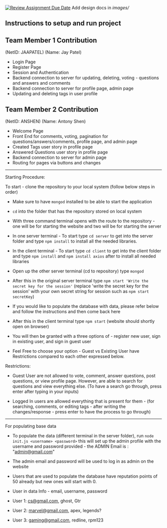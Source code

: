[![Review Assignment Due Date](https://classroom.github.com/assets/deadline-readme-button-24ddc0f5d75046c5622901739e7c5dd533143b0c8e959d652212380cedb1ea36.svg)](https://classroom.github.com/a/9NDadFFr)
Add design docs in *images/*

## Instructions to setup and run project

## Team Member 1 Contribution
(NetID: JAAPATEL) (Name: Jay Patel)

- Login Page
- Register Page
- Session and Authentication
- Backend connection to server for updating, deleting, voting - questions and answers and comments
- Backend connection to server for profile page, admin page
- Updating and deleting tags in user profile

## Team Member 2 Contribution

(NetID: ANSHEN) (Name: Antony Shen)

- Welcome Page
- Front End for comments, voting, pagination for questions/answers/comments, profile page, and admin page
- Created Tags user story in profile page
- Answered Questions user story in profile page
- Backend connection to server for admin page
- Routing for pages via buttons and changes


_____________________________________________________________________________________________________________________________________________________________________________________________________________________

Starting Procedure:

To start - clone the repository to your local system (follow below steps in order)

- Make sure to have `mongod` installed to be able to start the application
- `cd` into the folder that has the repository stored on local system
- With three command terminal opens with the route to the repository  - one will be for starting the website and two will be for starting the server
- In one server terminal - To start type `cd server` to get into the server folder and type `npm install` to install all the needed libraries.
- In the client terminal - To start type `cd client` to get into the client folder and type `npm install` and `npm install axios` after to install all needed libraries
- Open up the other server terminal (cd to repository) type `mongod`
- After this in the original server terminal type `npm start 'Write the secret key for the session'` (replace 'write the secret key for the session' with your own secret string for session such as `npm start secretKey`)
- If you would like to populate the database with data, please refer below and follow the instructions and then come back here

- After this in the client terminal type `npm start` (website should shortly open on browser)
- You will then be granted with a three options of - register new user, sign in existing user, and sign in guest user
- Feel Free to choose your option - Guest vs Existing User have Restrictions compared to each other expressed below. 


Restrictions:

- Guest User are not allowed to vote, comment, answer questions, post questions, or view profile page. However, are able to search for questions and view everything else. (To have a search go through, press enter after typing in your inputs)

- Logged In users are allowed everything that is present for them - (for searching, comments, or editing tags - after writing the changes/response - press enter to have the process to go through)

_____________________________________________________________________________________________________________________________________________________________________________________________________________________

For populating base data

- To populate the data (different terminal in the server folder), run `node init.js <username> <password>` this will set up the admin profile with the username and password provided - the ADMIN Email is : "admin@gmail.com"
- The admin email and password will be used to log in as admin on the website

- Users that are used to populate the database have reputation points of 50 already but new ones will start with 0.
- User in data Info - email, username, password
- User 1: cs@gmail.com, ghost, Gtr
- User 2: marvel@gmail.com, apex, legends?
- User 3: gaming@gmail.com, redline, rpm123

